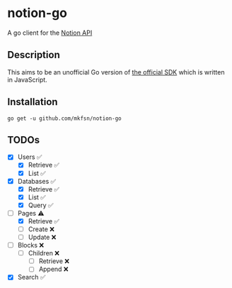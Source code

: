 # notion-go

A go client for the [Notion API](https://developers.notion.com/)

## Description

This aims to be an unofficial Go version of [the official SDK](https://github.com/makenotion/notion-sdk-js)
which is written in JavaScript.

## Installation

```
go get -u github.com/mkfsn/notion-go
```

## TODOs

- [x] Users ✅
   * [x] Retrieve ✅
   * [x] List ✅
- [x] Databases ✅
  * [x] Retrieve ✅
  * [x] List ✅
  * [x] Query ✅
- [ ] Pages ⚠️
  * [x] Retrieve ✅
  * [ ] Create ❌
  * [ ] Update ❌
- [ ] Blocks ❌
  * [ ] Children ❌
    - [ ] Retrieve ❌
    - [ ] Append ❌
- [x] Search ✅
